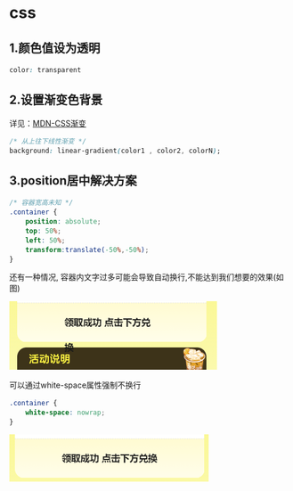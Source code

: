 # css
## 1.颜色值设为透明
```css
color: transparent
```
## 2.设置渐变色背景
详见：[MDN-CSS渐变](https://developer.mozilla.org/zh-CN/docs/Web/CSS/CSS_Images/Using_CSS_gradients)
```css
/* 从上往下线性渐变 */
background: linear-gradient(color1 , color2, colorN);
```

## 3.position居中解决方案
```css
/* 容器宽高未知 */
.container {
    position: absolute;
    top: 50%;
    left: 50%;
    transform:translate(-50%,-50%);
}
```
还有一种情况, 容器内文字过多可能会导致自动换行,不能达到我们想要的效果(如图)

![](../img/css-3.png)

可以通过white-space属性强制不换行
```css
.container {
    white-space: nowrap;
}

```
![](../img/css-3-2.png)